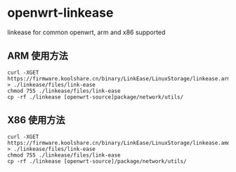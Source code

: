 # openwrt-linkease
linkease for common openwrt, arm and x86 supported

## ARM 使用方法

```
curl -XGET https://firmware.koolshare.cn/binary/LinkEase/LinuxStorage/linkease.arm > ./linkease/files/link-ease
chmod 755 ./linkease/files/link-ease
cp -rf ./linkease [openwrt-source]package/network/utils/
```

## X86 使用方法

```
curl -XGET https://firmware.koolshare.cn/binary/LinkEase/LinuxStorage/linkease.amd64 > ./linkease/files/link-ease
chmod 755 ./linkease/files/link-ease
cp -rf ./linkease [openwrt-source]/package/network/utils/
```

